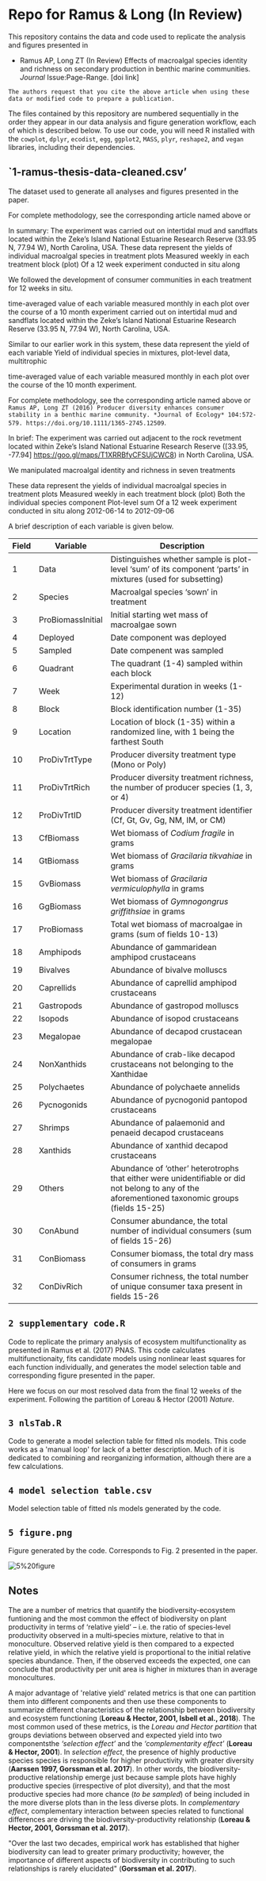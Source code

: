 # Repo for Ramus & Long (In Review)

This repository contains the data and code used to replicate the analysis and figures presented in

* Ramus AP, Long ZT (In Review) Effects of macroalgal species identity and richness on secondary production in benthic marine communities. *Journal* Issue:Page-Range. [doi link]

`The authors request that you cite the above article when using these data or modified code to prepare a publication.`

The files contained by this repository are numbered sequentially in the order they appear in our data analysis and figure generation workflow, each of which is described below. To use our code, you will need R installed with the `cowplot`, `dplyr`, `ecodist`, `egg`, `ggplot2`, `MASS`, `plyr`, `reshape2`, and `vegan` libraries, including their dependencies. 


## `1-ramus-thesis-data-cleaned.csv’

The dataset used to generate all analyses and figures presented in the paper. 

For complete methodology,
see the corresponding article named above or 


In summary:
The experiment was carried out on intertidal mud and sandflats located within the Zeke’s Island National Estuarine Research Reserve (33.95 N, 77.94 W), North Carolina, USA.
These data represent the yields of individual macroalgal species in treatment plots 
Measured weekly in each treatment block (plot) 
Of a 12 week experiment conducted in situ along 

We followed the development of consumer communities in each treatment for 12 weeks in situ. 

time-averaged value of each variable measured monthly in each plot over the course of a 10 month experiment carried out on intertidal mud and sandflats located within the Zeke’s Island National Estuarine Research Reserve (33.95 N, 77.94 W), North Carolina, USA.

Similar to our earlier work in this system, these data represent the yield of each variable 
Yield of individual species in mixtures, plot-level data, multitrophic

time-averaged value of each variable measured monthly in each plot over the course of the 10 month experiment. 

For complete methodology, see the corresponding article named above or `Ramus AP, Long ZT (2016) Producer diversity enhances consumer stability in a benthic marine community. *Journal of Ecology* 104:572-579. https://doi.org/10.1111/1365-2745.12509`. 

In brief: The experiment was carried out adjacent to the rock revetment located within Zeke’s Island National Estuarine Research Reserve ([33.95, -77.94] https://goo.gl/maps/T1XRRBfyCFSUjCWC8) in North Carolina, USA.

 We manipulated macroalgal identity and richness in seven treatments 
 
These data represent the yields of individual macroalgal species in treatment plots 
Measured weekly in each treatment block (plot) 
Both the individual species component 
Plot-level sum
Of a 12 week experiment conducted in situ along 
2012-06-14 to 2012-09-06

A brief description of each variable is given below. 

Field | Variable | Description 
--- | --- | --- 
1 | Data | Distinguishes whether sample is plot-level ‘sum’ of its component ‘parts’ in mixtures (used for subsetting)
2 | Species | Macroalgal species ‘sown’ in treatment | Abbreviated names Codium fragile, 
3 | ProBiomassInitial | Initial starting wet mass of macroalgae sown 
4 | Deployed | Date component was deployed
5 | Sampled | Date compenent was sampled
6 |Quadrant | The quadrant (1-4) sampled within each block
7 |Week | Experimental duration in weeks (1-12)
8 |Block | Block identification number (1-35)
9 |Location | Location of block (1-35) within a randomized line, with 1 being the farthest South
10 |ProDivTrtType | Producer diversity treatment type (Mono or Poly)
11 |ProDivTrtRich | Producer diversity treatment richness, the number of producer species (1, 3, or 4)
12 |ProDivTrtID | Producer diversity treatment identifier (Cf, Gt, Gv, Gg, NM, IM, or CM)
13 | CfBiomass | Wet biomass of *Codium fragile* in grams
14 | GtBiomass | Wet biomass of *Gracilaria tikvahiae* in grams
15 | GvBiomass | Wet biomass of *Gracilaria vermiculophylla* in grams
16 | GgBiomass | Wet biomass of *Gymnogongrus griffithsiae* in grams
17 | ProBiomass | Total wet biomass of macroalgae in grams (sum of fields 10-13)
18 | Amphipods | Abundance of gammaridean amphipod crustaceans
19 | Bivalves | Abundance of bivalve molluscs
20 | Caprellids | Abundance of caprellid amphipod crustaceans
21 | Gastropods | Abundance of gastropod molluscs
22 | Isopods | Abundance of isopod crustaceans
23 | Megalopae | Abundance of decapod crustacean megalopae
24 | NonXanthids | Abundance of crab-like decapod crustaceans not belonging to the Xanthidae
25 | Polychaetes | Abundance of polychaete annelids
26 | Pycnogonids | Abundance of pycnogonid pantopod crustaceans
27 | Shrimps | Abundance of palaemonid and penaeid decapod crustaceans
28 | Xanthids | Abundance of xanthid decapod crustaceans
29 | Others | Abundance of ‘other’ heterotrophs that either were unidentifiable or did not belong to any of the aforementioned taxonomic groups (fields 15-25)
30 | ConAbund | Consumer abundance, the total number of individual consumers (sum of fields 15-26)
31 |ConBiomass | Consumer biomass, the total dry mass of consumers in grams
32 |ConDivRich | Consumer richness, the total number of unique consumer taxa present in fields 15-26


## `2 supplementary code.R `

Code to replicate the primary analysis of ecosystem multifunctionality as presented in Ramus et al. (2017) PNAS. This code calculates multifunctionaity, fits candidate models using nonlinear least squares for each function individually, and generates the model selection table and corresponding figure presented in the paper.

Here we focus on our most resolved data from the final 12 weeks of the experiment. Following the partition of Loreau & Hector (2001) *Nature*.


## `3 nlsTab.R `

Code to generate a model selection table for fitted nls models. This code works as a 'manual loop' for lack of a better description. Much of it is dedicated to combining and reorganizing information, although there are a few calculations.


## `4 model selection table.csv`

Model selection table of fitted nls models generated by the code.


## `5 figure.png`

Figure generated by the code. Corresponds to Fig. 2 presented in the paper.

![5%20figure](5%20figure.png)


## Notes

The are a number of metrics that quantify the biodiversity-ecosystem funtioning and the most common the effect of biodiversity on plant productivity in terms of ‘relative yield’ – i.e. the ratio of species‐level productivity observed in a multi‐species mixture, relative to that in monoculture. Observed relative yield is then compared to a expected relative yield, in which the relative yield is proportional to the initial relative species abundance. Then, if the observed exceeds the expected, one can conclude that productivity per unit area is higher in mixtures than in average monocultures.

A major advantage of 'relative yield' related metrics is that one can partition them into different components and then use these components to summarize different characteristics of the relationship between biodiversity and ecosystem functioning (**Loreau & Hector, 2001, Isbell et al., 2018**). The most common used of these metrics, is the *Loreau and Hector partition* that groups deviations between observed and expected yield into two componentsthe *‘selection effect’* and the *‘complementarity effect’* (**Loreau & Hector, 2001**). In *selection effect*, the presence of highly productive species species is responsible for higher productivity with greater diversity (**Aarssen 1997, Gorssman et al. 2017**). In other words, the biodiversity-productive relationship emerge just because sample plots have highly productive species (irrespective of plot diversity), and that the most productive species had more chance (*to be sampled*) of being included in the more diverse plots than in the less diverse plots. In *complementary effect*, complementary interaction between species related to functional differences are driving the biodiversity-productivity relationship (**Loreau & Hector, 2001, Gorssman et al. 2017**). 

"Over the last two decades, empirical work has established that higher biodiversity can lead to greater primary productivity; however, the importance of different aspects of biodiversity in contributing to such relationships is rarely elucidated" (**Gorssman et al. 2017**).


